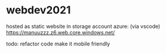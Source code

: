 # webdev2021

hosted as static website in storage account azure: (via vscode)
https://manuuzzz.z6.web.core.windows.net/

todo:
refactor code
make it mobile friendly